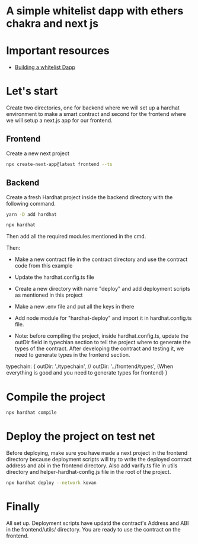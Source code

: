 # A simple whitelist dapp with ethers chakra and next js

# Important resources
- [Building a whitelist Dapp](https://dev.to/learnweb3/build-a-simple-whitelist-dapp-using-solidity-nextjs-ethersjs-on-ethereum-4c21)


# Let's start

Create two directories, one for backend where we will set up a hardhat environment to make a smart contract and second for the frontend where we will setup a next.js app for our frontend. 


## Frontend

Create a new next project

```bash
npx create-next-app@latest frontend --ts
```


## Backend

Create a fresh Hardhat project inside the backend directory with the following command. 

```bash
yarn -D add hardhat
```

```bash
npx hardhat
```
Then add all the required modules mentioned in the cmd.

Then:
- Make a new contract file in the contract directory and use the contract code from this example
- Update the hardhat.config.ts file
- Create a new directory with name "deploy" and add deployment scripts as mentioned in this project
- Make a new .env file and put all the keys in there
- Add node module for "hardhat-deploy" and import it in hardhat.config.ts file. 

- Note: before compiling the project, inside hardhat.config.ts, update the outDir field in typechian section to tell the project where to generate the types of the contract. After developing the contract and testing it, we need to generate types in the frontend section.

typechain: {
    outDir: './typechain',
    // outDir: '../frontend/types',      (When everything is good and you need to generate types for frontend)
}

# Compile the project
```bash
npx hardhat compile
```

# Deploy the project on test net
Before deploying, make sure you have made a next project in the frontend directory because deployment scripts will try to write the deployed contract address and abi in the frontend directory. Also add varify.ts file in utils directory and helper-hardhat-config.js file in the root of the project.

```bash
npx hardhat deploy --network kovan
```

# Finally
All set up. Deployment scripts have updatd the contract's Address and ABI in the frontend/utils/ directory. You are ready to use the contract on the frontend. 



